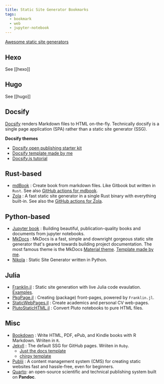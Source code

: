 ```yaml
---
title: Static Site Generator Bookmarks
tags:
  - bookmark
  - web
  - jupyter-notebook
---
```


[Awesome static site generators](https://github.com/myles/awesome-static-generators)

## Hexo

See [[hexo]]

## Hugo

See [[hugo]]

## Docsify

[Docsify](https://docsify.js.org/) renders Markdown files to HTML on-the-fly. Technically docsify is a single page application (SPA) rather than a static site generator (SSG).

**Docsify themes**

- [Docsify open publishing starter kit](https://github.com/hibbitts-design/docsify-open-publishing-starter-kit)
- [Docsify template made by me](https://github.com/sosiristseng/template-docsify)
- [Docsify.js tutorial](https://github.com/MichaelCurrin/docsify-js-tutorial)

## Rust-based

- [mdBook](https://github.com/rust-lang/mdBook) : Create book from markdown files. Like Gitbook but written in `Rust`. See also [GitHub actions for mdbook](https://github.com/peaceiris/actions-mdbook).
- [Zola](https://github.com/getzola/zola) : A fast static site generator in a single Rust binary with everything built-in. See also the [GitHub actions for Zola](https://github.com/TonySpegel/zola-build-action).

## Python-based

- [Jupyter book](https://jupyterbook.org/intro.html) : Building beautiful, publication-quality books and documents from jupyter notebooks.
- [MkDocs](https://www.mkdocs.org) : MkDocs is a fast, simple and downright gorgeous static site generator that's geared towards building project documentation. The most famous theme is the MkDocs [Material theme](https://squidfunk.github.io/mkdocs-material/). [Template made by me](https://github.com/sosiristseng/template-mkdocs-material).
- [Nikola](https://getnikola.com/) : Static Site Generator written in Python.

## Julia

- [Franklin.jl](https://github.com/tlienart/Franklin.jl) : Static site generation with live Julia code evaulation. [Examples](https://github.com/tlienart/Franklin.jl#docs).
- [PkgPage.jl](https://tlienart.github.io/PkgPage.jl/) : Creating (package) front-pages, powered by `Franklin.jl`.
- [StaticWebPages.jl](https://github.com/Azzaare/StaticWebPages.jl) : Create academics and personal CV web-pages.
- [PlutoStaticHTML.jl](https://github.com/rikhuijzer/PlutoStaticHTML.jl) : Convert Pluto notebooks to pure HTML files.

## Misc

- [Bookdown](https://bookdown.org) : Write HTML, PDF, ePub, and Kindle books with R Markdown. Wriiten in `R`.
- [Jekyll](https://jekyllrb.com) : The default SSG for GitHub pages. Wriiten in `Ruby`.
	- [Just the docs template](https://just-the-docs.github.io/just-the-docs-template/)
	- [chirpy template](https://github.com/sosiristseng/template-jekyll-chirpy)
- [Publii](https://github.com/GetPublii/Publii) : A content management system (CMS) for creating static websites fast and hassle-free, even for beginners.
- [Quarto](https://quarto.org/): an open-source scientific and technical publishing system built on **Pandoc**.
